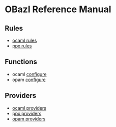 OBazl Reference Manual
======================

<a name="rules">Rules</a>
-------------------------

-   [ocaml rules](rules_ocaml.md)
-   [ppx rules](rules_ppx.md)

<a name="functions">Functions</a>
---------------------------------

-   ocaml [configure](functions.md#ocaml_configure)
-   opam [configure](functions.md#opam_configure)

<a name="providers">Providers</a>
---------------------------------

-   [ocaml providers](providers_ocaml.md)
-   [ppx providers](providers_ppx.md)
-   [opam providers](providers_opam.md)
